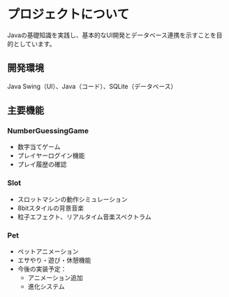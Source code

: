 # プロジェクトについて

Javaの基礎知識を実践し、基本的なUI開発とデータベース連携を示すことを目的としています。

## 開発環境
Java Swing（UI）、Java（コード）、SQLite（データベース）

## 主要機能

### NumberGuessingGame
- 数字当てゲーム
- プレイヤーログイン機能
- プレイ履歴の確認

### Slot
- スロットマシンの動作シミュレーション
- 8bitスタイルの背景音楽
- 粒子エフェクト、リアルタイム音楽スペクトラム

### Pet
- ペットアニメーション
- エサやり・遊び・休憩機能
- 今後の実装予定：
  - アニメーション追加
  - 進化システム
